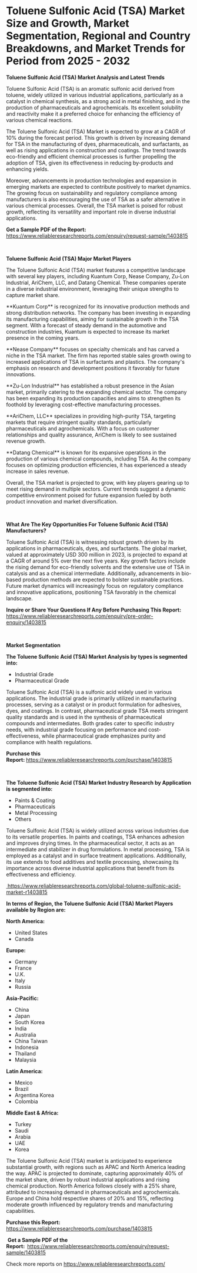 <p><h1>Toluene Sulfonic Acid (TSA) Market Size and Growth, Market Segmentation, Regional and Country Breakdowns, and Market Trends for Period from 2025 -  2032</h1></p><p><strong>Toluene Sulfonic Acid (TSA) Market Analysis and Latest Trends</strong></p>
<p><p>Toluene Sulfonic Acid (TSA) is an aromatic sulfonic acid derived from toluene, widely utilized in various industrial applications, particularly as a catalyst in chemical synthesis, as a strong acid in metal finishing, and in the production of pharmaceuticals and agrochemicals. Its excellent solubility and reactivity make it a preferred choice for enhancing the efficiency of various chemical reactions.</p><p>The Toluene Sulfonic Acid (TSA) Market is expected to grow at a CAGR of 10% during the forecast period. This growth is driven by increasing demand for TSA in the manufacturing of dyes, pharmaceuticals, and surfactants, as well as rising applications in construction and coatings. The trend towards eco-friendly and efficient chemical processes is further propelling the adoption of TSA, given its effectiveness in reducing by-products and enhancing yields.</p><p>Moreover, advancements in production technologies and expansion in emerging markets are expected to contribute positively to market dynamics. The growing focus on sustainability and regulatory compliance among manufacturers is also encouraging the use of TSA as a safer alternative in various chemical processes. Overall, the TSA market is poised for robust growth, reflecting its versatility and important role in diverse industrial applications.</p></p>
<p><strong>Get a Sample PDF of the Report:&nbsp;</strong> <a href="https://www.reliableresearchreports.com/enquiry/request-sample/1403815?utm_campaign=3252&utm_medium=2&utm_source=Github&utm_content=ia&utm_term=28032025&utm_id=toluene-sulfonic-acid-tsa">https://www.reliableresearchreports.com/enquiry/request-sample/1403815</a></p>
<p>&nbsp;</p>
<p><strong>Toluene Sulfonic Acid (TSA) Major Market Players</strong></p>
<p><p>The Toluene Sulfonic Acid (TSA) market features a competitive landscape with several key players, including Kuantum Corp, Nease Company, Zu-Lon Industrial, AriChem, LLC, and Datang Chemical. These companies operate in a diverse industrial environment, leveraging their unique strengths to capture market share.</p><p>**Kuantum Corp** is recognized for its innovative production methods and strong distribution networks. The company has been investing in expanding its manufacturing capabilities, aiming for sustainable growth in the TSA segment. With a forecast of steady demand in the automotive and construction industries, Kuantum is expected to increase its market presence in the coming years.</p><p>**Nease Company** focuses on specialty chemicals and has carved a niche in the TSA market. The firm has reported stable sales growth owing to increased applications of TSA in surfactants and plastics. The company's emphasis on research and development positions it favorably for future innovations.</p><p>**Zu-Lon Industrial** has established a robust presence in the Asian market, primarily catering to the expanding chemical sector. The company has been expanding its production capacities and aims to strengthen its foothold by leveraging cost-effective manufacturing processes.</p><p>**AriChem, LLC** specializes in providing high-purity TSA, targeting markets that require stringent quality standards, particularly pharmaceuticals and agrochemicals. With a focus on customer relationships and quality assurance, AriChem is likely to see sustained revenue growth.</p><p>**Datang Chemical** is known for its expansive operations in the production of various chemical compounds, including TSA. As the company focuses on optimizing production efficiencies, it has experienced a steady increase in sales revenue.</p><p>Overall, the TSA market is projected to grow, with key players gearing up to meet rising demand in multiple sectors. Current trends suggest a dynamic competitive environment poised for future expansion fueled by both product innovation and market diversification.</p></p>
<p>&nbsp;</p>
<p><strong>What Are The Key Opportunities For Toluene Sulfonic Acid (TSA) Manufacturers?</strong></p>
<p><p>Toluene Sulfonic Acid (TSA) is witnessing robust growth driven by its applications in pharmaceuticals, dyes, and surfactants. The global market, valued at approximately USD 300 million in 2023, is projected to expand at a CAGR of around 5% over the next five years. Key growth factors include the rising demand for eco-friendly solvents and the extensive use of TSA in catalysis and as a chemical intermediate. Additionally, advancements in bio-based production methods are expected to bolster sustainable practices. Future market dynamics will increasingly focus on regulatory compliance and innovative applications, positioning TSA favorably in the chemical landscape.</p></p>
<p><strong>Inquire or Share Your Questions If Any Before Purchasing This Report:</strong> <a href="https://www.reliableresearchreports.com/enquiry/pre-order-enquiry/1403815?utm_campaign=3252&utm_medium=2&utm_source=Github&utm_content=ia&utm_term=28032025&utm_id=toluene-sulfonic-acid-tsa">https://www.reliableresearchreports.com/enquiry/pre-order-enquiry/1403815</a></p>
<p>&nbsp;</p>
<p><strong>Market Segmentation</strong></p>
<p><strong>The Toluene Sulfonic Acid (TSA) Market Analysis by types is segmented into:</strong></p>
<p><ul><li>Industrial Grade</li><li>Pharmaceutical Grade</li></ul></p>
<p><p>Toluene Sulfonic Acid (TSA) is a sulfonic acid widely used in various applications. The industrial grade is primarily utilized in manufacturing processes, serving as a catalyst or in product formulation for adhesives, dyes, and coatings. In contrast, pharmaceutical grade TSA meets stringent quality standards and is used in the synthesis of pharmaceutical compounds and intermediates. Both grades cater to specific industry needs, with industrial grade focusing on performance and cost-effectiveness, while pharmaceutical grade emphasizes purity and compliance with health regulations.</p></p>
<p><strong>Purchase this Report:&nbsp;</strong><a href="https://www.reliableresearchreports.com/purchase/1403815?utm_campaign=3252&utm_medium=2&utm_source=Github&utm_content=ia&utm_term=28032025&utm_id=toluene-sulfonic-acid-tsa">https://www.reliableresearchreports.com/purchase/1403815</a></p>
<p>&nbsp;</p>
<p><strong>The Toluene Sulfonic Acid (TSA) Market Industry Research by Application is segmented into:</strong></p>
<p><ul><li>Paints & Coating</li><li>Pharmaceuticals</li><li>Metal Processing</li><li>Others</li></ul></p>
<p><p>Toluene Sulfonic Acid (TSA) is widely utilized across various industries due to its versatile properties. In paints and coatings, TSA enhances adhesion and improves drying times. In the pharmaceutical sector, it acts as an intermediate and stabilizer in drug formulations. In metal processing, TSA is employed as a catalyst and in surface treatment applications. Additionally, its use extends to food additives and textile processing, showcasing its importance across diverse industrial applications that benefit from its effectiveness and efficiency.</p></p>
<p><a href="https://www.reliableresearchreports.com/global-toluene-sulfonic-acid-market-r1403815?utm_campaign=3252&utm_medium=2&utm_source=Github&utm_content=ia&utm_term=28032025&utm_id=toluene-sulfonic-acid-tsa">&nbsp;https://www.reliableresearchreports.com/global-toluene-sulfonic-acid-market-r1403815</a></p>
<p><strong>In terms of Region, the Toluene Sulfonic Acid (TSA) Market Players available by Region are:</strong></p>
<p>
    <p> <strong> North America: </strong>
        <ul>
            <li>United States</li>
            <li>Canada</li>
        </ul>
        </p> 
    <p> <strong> Europe: </strong>
        <ul>
            <li>Germany</li>
            <li>France</li>
            <li>U.K.</li>
            <li>Italy</li>
            <li>Russia</li>
        </ul>
        </p> 
    <p> <strong> Asia-Pacific: </strong>
        <ul>
            <li>China</li>
            <li>Japan</li>
            <li>South Korea</li>
            <li>India</li>
            <li>Australia</li>
            <li>China Taiwan</li>
            <li>Indonesia</li>
            <li>Thailand</li>
            <li>Malaysia</li>
        </ul>
        </p> 
    <p> <strong> Latin America: </strong>
        <ul>
            <li>Mexico</li>
            <li>Brazil</li>
            <li>Argentina Korea</li>
            <li>Colombia</li>
        </ul>
        </p> 
    <p> <strong> Middle East & Africa: </strong>
        <ul>
            <li>Turkey</li>
            <li>Saudi</li>
            <li>Arabia</li>
            <li>UAE</li>
            <li>Korea</li>
        </ul>
    </p>
    </p>
<p><p>The Toluene Sulfonic Acid (TSA) market is anticipated to experience substantial growth, with regions such as APAC and North America leading the way. APAC is projected to dominate, capturing approximately 40% of the market share, driven by robust industrial applications and rising chemical production. North America follows closely with a 25% share, attributed to increasing demand in pharmaceuticals and agrochemicals. Europe and China hold respective shares of 20% and 15%, reflecting moderate growth influenced by regulatory trends and manufacturing capabilities.</p></p>
<p><strong>Purchase this Report: </strong><a href="https://www.reliableresearchreports.com/purchase/1403815?utm_campaign=3252&utm_medium=2&utm_source=Github&utm_content=ia&utm_term=28032025&utm_id=toluene-sulfonic-acid-tsa">https://www.reliableresearchreports.com/purchase/1403815</a></p>
<p>&nbsp;<strong>Get a Sample PDF of the Report:&nbsp;&nbsp;</strong><a href="https://www.reliableresearchreports.com/enquiry/request-sample/1403815?utm_campaign=3252&utm_medium=2&utm_source=Github&utm_content=ia&utm_term=28032025&utm_id=toluene-sulfonic-acid-tsa">https://www.reliableresearchreports.com/enquiry/request-sample/1403815</a></p>
<p><strong></strong></p>
<p>Check more reports on <a href="https://www.reliableresearchreports.com/?utm_campaign=3252&utm_medium=2&utm_source=Github&utm_content=ia&utm_term=28032025&utm_id=toluene-sulfonic-acid-tsa">https://www.reliableresearchreports.com/</a></p>